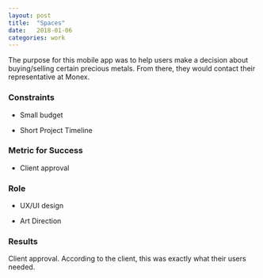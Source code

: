 ```yaml
---
layout: post
title:  "Spaces"
date:   2018-01-06
categories: work
---
```


The purpose for this mobile app was to help users make a decision about buying/selling certain precious metals. From there, they would contact their representative at Monex.

### Constraints

  * Small budget

  * Short Project Timeline

### Metric for Success

  * Client approval

### Role

  * UX/UI design

  * Art Direction

### Results

Client approval. According to the client, this was exactly what their users needed.